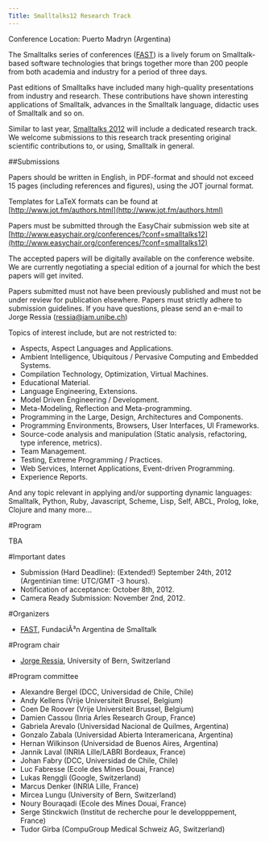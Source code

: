 ```yaml
---
Title: Smalltalks12 Research Track
---
```


Conference Location: Puerto Madryn (Argentina)

The Smalltalks series of conferences ([FAST](http://www.fast.org.ar)) is a lively forum on Smalltalk-based software technologies that brings together more than 200 people from both academia and industry for a period of three days.

Past editions of Smalltalks have included many high-quality presentations from industry and research.
These contributions have shown interesting applications of Smalltalk, advances in the Smalltalk language, didactic uses of Smalltalk and so on.

Similar to last year, [Smalltalks 2012](http://www.fast.org.ar/smalltalks2012) will include a dedicated research track.
We welcome submissions to this research track presenting original scientific contributions to, or using, Smalltalk in general.

##Submissions

Papers should be written in English, in PDF-format and should not exceed 15 pages (including references and figures), using the JOT journal format. 

Templates for LaTeX formats can be found at [http://www.jot.fm/authors.html](http://www.jot.fm/authors.html)

Papers must be submitted through the EasyChair submission web site at [http://www.easychair.org/conferences/?conf=smalltalks12](http://www.easychair.org/conferences/?conf=smalltalks12)

The accepted papers will be digitally available on the conference website. We are currently negotiating a special edition of a journal for which the best papers will get invited.
 
Papers submitted must not have been previously published and must not be under review for publication elsewhere. Papers must strictly adhere to submission guidelines. If you have questions, please send an e-mail to Jorge Ressia (ressia@iam.unibe.ch)


Topics of interest include, but are not restricted to: 
 

- Aspects, Aspect Languages and Applications.
- Ambient Intelligence, Ubiquitous / Pervasive Computing and Embedded Systems.
- Compilation Technology, Optimization, Virtual Machines.
- Educational Material.
- Language Engineering, Extensions.
- Model Driven Engineering / Development.
- Meta-Modeling, Reflection and Meta-programming.
- Programming in the Large, Design, Architectures and Components.
- Programming Environments, Browsers, User Interfaces, UI Frameworks.
- Source-code analysis and manipulation (Static analysis, refactoring, type inference, metrics).
- Team Management.
- Testing, Extreme Programming / Practices.
- Web Services, Internet Applications, Event-driven Programming.
- Experience Reports.  

And any topic relevant in applying and/or supporting dynamic languages: Smalltalk, Python, Ruby, Javascript, Scheme, Lisp, Self, ABCL, Prolog, Ioke, Clojure and many more...


#Program

TBA


#Important dates


- Submission (Hard Deadline): (Extended!) September 24th, 2012 (Argentinian time: UTC/GMT -3 hours).
- Notification of acceptance: October 8th, 2012.
- Camera Ready Submission: November 2nd, 2012.

#Organizers

- [FAST](http://fast.org.ar), FundaciÃ³n Argentina de Smalltalk


#Program chair


- [Jorge Ressia](http://www.jorgeressia.com/), University of Bern, Switzerland

#Program committee


- Alexandre Bergel (DCC, Universidad de Chile, Chile)
- Andy Kellens (Vrije Universiteit Brussel, Belgium)
- Coen De Roover (Vrije Universiteit Brussel, Belgium)
- Damien Cassou (Inria Arles Research Group, France)
- Gabriela Arevalo (Universidad Nacional de Quilmes, Argentina)
- Gonzalo Zabala (Universidad Abierta Interamericana, Argentina)
- Hernan Wilkinson (Universidad de Buenos Aires, Argentina) 
- Jannik Laval (INRIA Lille/LABRI Bordeaux, France)
- Johan Fabry (DCC, Universidad de Chile, Chile)
- Luc Fabresse (Ecole des Mines Douai, France)
- Lukas Renggli (Google, Switzerland)
- Marcus Denker (INRIA Lille, France)
- Mircea Lungu (University of Bern, Switzerland)
- Noury Bouraqadi (Ecole des Mines Douai, France)
- Serge Stinckwich (Institut de recherche pour le developppement, France)
- Tudor Girba (CompuGroup Medical Schweiz AG, Switzerland)
